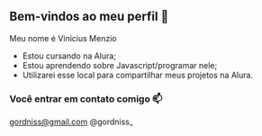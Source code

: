 ## Bem-vindos ao meu perfil 💚

Meu nome é Vinicius Menzio 

- Estou cursando na Alura;
- Estou aprendendo sobre Javascript/programar nele;
- Utilizarei esse local para compartilhar meus projetos na Alura.

### Você entrar em contato comigo 📫

gordniss@gmail.com
@gordniss_
